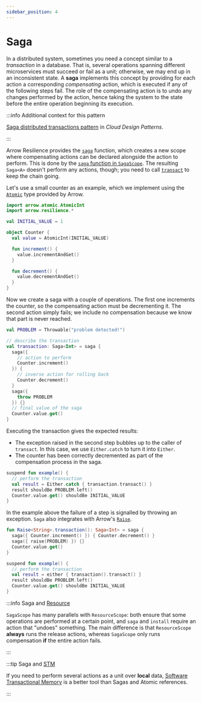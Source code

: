 ```yaml
---
sidebar_position: 4
---
```


# Saga

In a distributed system, sometimes you need a concept similar to a _transaction_
in a database. That is, several operations spanning different microservices
must succeed or fail as a unit; otherwise, we may end up in an inconsistent state.
A **saga** implements this concept by providing for each action a corresponding
_compensating_ action, which is executed if any of the following steps fail.
The role of the compensating action is to undo any changes performed by the
action, hence taking the system to the state before the entire operation
beginning its execution.

:::info Additional context for this pattern

[Saga distributed transactions pattern](https://learn.microsoft.com/en-us/azure/architecture/reference-architectures/saga/saga)
in _Cloud Design Patterns_.

:::

<!--- TEST_NAME Saga -->

<!--- INCLUDE .*
import io.kotest.matchers.shouldBe
-->

Arrow Resilience provides the [`saga`](https://apidocs.arrow-kt.io/arrow-resilience/arrow.resilience/saga.html)
function, which creates a new scope where compensating actions can be declared
alongside the action to perform. This is done by the [`saga` function in
`SagaScope`](https://apidocs.arrow-kt.io/arrow-resilience/arrow.resilience/-saga-scope/saga.html).
The resulting `Saga<A>` doesn't perform any actions, though; you need to call
[`transact`](https://apidocs.arrow-kt.io/arrow-resilience/arrow.resilience/transact.html)
to keep the chain going.

Let's use a small counter as an example, which we implement using the
[`Atomic`](../../coroutines/concurrency-primitives/#atomic) type provided
by Arrow.

<!--- INCLUDE
import arrow.core.Either
import arrow.core.left
-->

```kotlin
import arrow.atomic.AtomicInt
import arrow.resilience.*

val INITIAL_VALUE = 1

object Counter {
  val value = AtomicInt(INITIAL_VALUE)

  fun increment() {
    value.incrementAndGet()
  }

  fun decrement() {
    value.decrementAndGet()
  }
}
```

Now we create a saga with a couple of operations. The first one increments the
counter, so the compensating action must be decrementing it. The second action
simply fails; we include no compensation because we know that part is never
reached.

```kotlin
val PROBLEM = Throwable("problem detected!")

// describe the transaction
val transaction: Saga<Int> = saga {
  saga({
    // action to perform
    Counter.increment()
  }) {
    // inverse action for rolling back
    Counter.decrement()
  }
  saga({
    throw PROBLEM
  }) {}
  // final value of the saga
  Counter.value.get()
}
```

Executing the transaction gives the expected results:

- The exception raised in the second step bubbles up to the caller of
  `transact`. In this case, we use `Either.catch` to turn it into `Either`.
- The counter has been correctly decremented as part of the compensation
  process in the saga.

```kotlin
suspend fun example() {
  // perform the transaction
  val result = Either.catch { transaction.transact() }
  result shouldBe PROBLEM.left()
  Counter.value.get() shouldBe INITIAL_VALUE
}
```
<!--- KNIT example-saga-01.kt -->
<!--- TEST assert -->

In the example above the failure of a step is signalled by throwing an
exception. `Saga` also integrates with Arrow's
[`Raise`](https://arrow-kt.io/learn/typed-errors/working-with-typed-errors/).

<!--- INCLUDE
import arrow.core.Either
import arrow.core.left
import arrow.core.raise.*
import arrow.atomic.AtomicInt
import arrow.resilience.*

val INITIAL_VALUE = 1

object Counter {
  val value = AtomicInt(INITIAL_VALUE)

  fun increment() {
    value.incrementAndGet()
  }

  fun decrement() {
    value.decrementAndGet()
  }
}

val PROBLEM = "problem detected!"
-->

```kotlin
fun Raise<String>.transaction(): Saga<Int> = saga {
  saga({ Counter.increment() }) { Counter.decrement() }
  saga({ raise(PROBLEM) }) {}
  Counter.value.get()
}

suspend fun example() {
  // perform the transaction
  val result = either { transaction().transact() }
  result shouldBe PROBLEM.left()
  Counter.value.get() shouldBe INITIAL_VALUE
}
```
<!--- KNIT example-saga-02.kt -->
<!--- TEST assert -->

:::info Saga and [Resource](../../coroutines/resource-safety/)

`SagaScope` has many parallels with `ResourceScope`: both ensure that some
operations are performed at a certain point, and `saga` and `install` require
an action that "undoes" something. The main difference is that `ResourceScope`
**always** runs the release actions, whereas `SagaScope` only runs compensation
**if** the entire action fails.

:::

:::tip Saga and [STM](../../coroutines/stm/)

If you need to perform several actions as a unit over **local** data,
[Software Transactional Memory](../../coroutines/stm/) is a better tool than
Sagas and Atomic references.

:::
